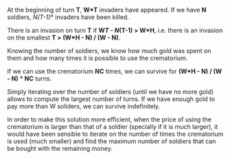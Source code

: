 At the beginning of turn **T**, **W*T** invaders have appeared. If we have **N** soldiers, **N*(T-1)** invaders have been killed.

There is an invasion on turn **T** if **W*T - N*(T-1) > W*H**, i.e. there is an invasion on the smallest **T > (W*H - N) / (W - N)**.

Knowing the number of soldiers, we know how much gold was spent on them and how many times it is possible to use the crematorium. 

If we can use the crematorium **NC** times, we can survive for **(W*H - N) / (W - N) * NC** turns.

Simply iterating over the number of soldiers (until we have no more gold) allows to compute the largest number of turns. If we have enough gold to pay more than W soliders, we can survive indefinitely. 

In order to make this solution more efficient, when the price of using the crematorium is larger than that of a soldier (specially if it is much larger), it would have been sensible to iterate on the number of times the crematorium is used (much smaller) and find the maximum number of soldiers that can be bought with the remaining money.